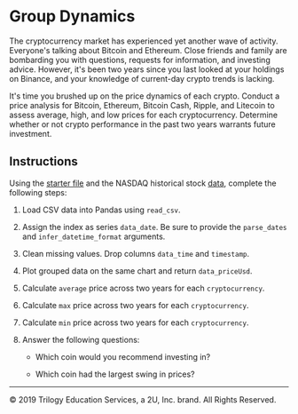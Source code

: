 # Group Dynamics

The cryptocurrency market has experienced yet another wave of activity. Everyone's talking about Bitcoin and Ethereum. Close friends and family are bombarding you with questions, requests for information, and investing advice. However, it's been two years since you last looked at your holdings on Binance, and your knowledge of current-day crypto trends is lacking.

It's time you brushed up on the price dynamics of each crypto. Conduct a price analysis for Bitcoin, Ethereum, Bitcoin Cash, Ripple, and Litecoin to assess average, high, and low prices for each cryptocurrency. Determine whether or not crypto performance in the past two years warrants future investment.

## Instructions

Using the [starter file](Unsolved/group_dynamics.ipynb) and the NASDAQ historical stock [data](Resources/crypto_data.csv), complete the following steps:

1. Load CSV data into Pandas using `read_csv`.

2. Assign the index as series `data_date`. Be sure to provide the `parse_dates` and `infer_datetime_format` arguments.

3. Clean missing values. Drop columns `data_time` and `timestamp`.

4. Plot grouped data on the same chart and return `data_priceUsd`.

5. Calculate `average` price across two years for each `cryptocurrency`.

6. Calculate `max` price across two years for each `cryptocurrency`.

7. Calculate `min` price across two years for each `cryptocurrency`.

8. Answer the following questions:

    * Which coin would you recommend investing in?

    * Which coin had the largest swing in prices?

---

© 2019 Trilogy Education Services, a 2U, Inc. brand. All Rights Reserved.
